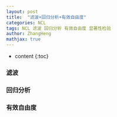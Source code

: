 ```yaml
---
layout: post
title:  "滤波+回归分析+有效自由度"
categories: NCL
tags: NCL 滤波 回归分析 有效自由度 显著性检验
author: ZhangHeng
mathjax: true
---
```


* content
{:toc}

### 滤波


### 回归分析


### 有效自由度
